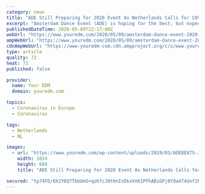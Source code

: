 ```yaml
---
category: news
title: "ADE Still Preparing for 2020 Event As Netherlands Calls for COVID-19 Vaccine"
excerpt: "Amsterdam Dance Event (ADE) is hoping for the best, but expecting the worst. The annual dance conference and music festival is set to take place this"
publishedDateTime: 2020-05-09T22:17:00Z
webUrl: "https://www.youredm.com/2020/05/09/amsterdam-dance-event-2020-covid-19/"
ampWebUrl: "https://www.youredm.com/2020/05/09/amsterdam-dance-event-2020-covid-19/amp/"
cdnAmpWebUrl: "https://www-youredm-com.cdn.ampproject.org/c/s/www.youredm.com/2020/05/09/amsterdam-dance-event-2020-covid-19/amp/"
type: article
quality: 72
heat: 72
published: false

provider:
  name: Your EDM
  domain: youredm.com

topics:
  - Coronavirus in Europe
  - Coronavirus

tags:
  - Netherlands
  - NL

images:
  - url: "https://www.youredm.com/wp-content/uploads/2019/01/ADEBEATS-JORDYBRADA-11-van-30-1024x684.jpg"
    width: 1024
    height: 684
    title: "ADE Still Preparing for 2020 Event As Netherlands Calls for COVID-19 Vaccine"

secured: "tp74FD/6h2YDQ7TbbUmS+qzKfcJ0tHnIzDkxkVK1PFhABiGPj8Y9a474Unf2EzgCP6HYSY85I50HOry6AGC5D7sFgp7oyQyOEa4Fh4ciNMUYjbw3cCSrAoVmkAWkheHbtZ/cXOhgLDJM1bYL482WVpnQMzMuEjeAyryUGPzuyfYLqwfik/Xtg+YqKBA/RM+tFA/GmSwC664VXz0J3qb2sXfi7E80+tc5qjTqlx/CTSQHISfadnHrWsG8kHK8cR0rENmSfnA0V5p942YmeYTzbBSmeGfDShK9hEOlUyRoXUibv6U6PYTLWm40w2NECbXnbDHg+L813dgGsLae2RdjxwEWCTujWn2R9X0HyZcEKt8YsJIEYqySyHvmf3dIN5EhBkj4vAHk21pBpXGAPrqwBkAaRfXiM+0TSXFJv0+KFhWwdOjMxQpp1VmSgWZ09/UWHY0/VCDPeWhhCMdiIDmZxpozn2IDbLe5nGI+ei1HqfM=;2ZlvQLXngT7Bn9UqPLTrjg=="
---
```


